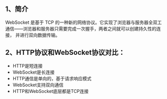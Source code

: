## 1、简介

WebSocket 是基于 TCP 的一种新的网络协议。它实现了浏览器与服务器全双工通信——浏览器和服务器只需要完成一次握手，两者之间就可以创建持久性的连接， 并进行双向数据传输。

## 2、HTTP协议和WebSocket协议对比：

- HTTP是短连接
- WebSocket是长连接
- HTTP通信是单向的，基于请求响应模式
- WebSocket支持双向通信
- HTTP和WebSocket底层都是TCP连接
